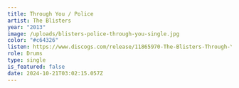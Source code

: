 ```yaml
---
title: Through You / Police
artist: The Blisters
year: "2013"
image: /uploads/blisters-police-through-you-single.jpg
color: "#c64326"
listen: https://www.discogs.com/release/11865970-The-Blisters-Through-You-Police
role: Drums
type: single
is_featured: false
date: 2024-10-21T03:02:15.057Z
---
```


